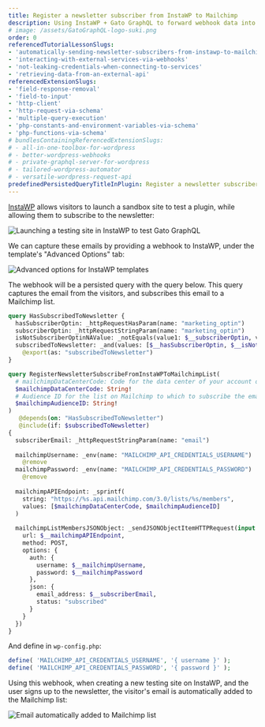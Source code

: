 ```yaml
---
title: Register a newsletter subscriber from InstaWP to Mailchimp
description: Using InstaWP + Gato GraphQL to forward webhook data into an API
# image: /assets/GatoGraphQL-logo-suki.png
order: 0
referencedTutorialLessonSlugs:
- 'automatically-sending-newsletter-subscribers-from-instawp-to-mailchimp'
- 'interacting-with-external-services-via-webhooks'
- 'not-leaking-credentials-when-connecting-to-services'
- 'retrieving-data-from-an-external-api'
referencedExtensionSlugs:
- 'field-response-removal'
- 'field-to-input'
- 'http-client'
- 'http-request-via-schema'
- 'multiple-query-execution'
- 'php-constants-and-environment-variables-via-schema'
- 'php-functions-via-schema'
# bundlesContainingReferencedExtensionSlugs:
# - all-in-one-toolbox-for-wordpress
# - better-wordpress-webhooks
# - private-graphql-server-for-wordpress
# - tailored-wordpress-automator
# - versatile-wordpress-request-api
predefinedPersistedQueryTitleInPlugin: Register a newsletter subscriber from InstaWP to Mailchimp
---
```


[InstaWP](https://instawp.com) allows visitors to launch a sandbox site to test a plugin, while allowing them to subscribe to the newsletter:

<div class="img-width-610" markdown=1>

![Launching a testing site in InstaWP to test Gato GraphQL](/images/instawp-test-drive-gatographql.png "Launching a testing site in InstaWP to test Gato GraphQL")

</div>

We can capture these emails by providing a webhook to InstaWP, under the template's "Advanced Options" tab:

<div class="img-width-1024" markdown=1>

![Advanced options for InstaWP templates](/images/instawp-template-advanced-options.png "Advanced options for InstaWP templates")

</div>

The webhook will be a persisted query with the query below. This query captures the email from the visitors, and subscribes this email to a Mailchimp list.

```graphql
query HasSubscribedToNewsletter {
  hasSubscriberOptin: _httpRequestHasParam(name: "marketing_optin")
  subscriberOptin: _httpRequestStringParam(name: "marketing_optin")
  isNotSubscriberOptinNAValue: _notEquals(value1: $__subscriberOptin, value2: "NA")
  subscribedToNewsletter: _and(values: [$__hasSubscriberOptin, $__isNotSubscriberOptinNAValue])
    @export(as: "subscribedToNewsletter")
}

query RegisterNewsletterSubscribeFromInstaWPToMailchimpList(
  # mailchimpDataCenterCode: Code for the data center of your account on Mailchimp (See: https://mailchimp.com/developer/marketing/docs/fundamentals/#api-structure)
  $mailchimpDataCenterCode: String!
  # Audience ID for the list on Mailchimp to which to subscribe the email
  $mailchimpAudienceID: String!
)
   @depends(on: "HasSubscribedToNewsletter")
   @include(if: $subscribedToNewsletter)
{
  subscriberEmail: _httpRequestStringParam(name: "email")
  
  mailchimpUsername: _env(name: "MAILCHIMP_API_CREDENTIALS_USERNAME")
    @remove
  mailchimpPassword: _env(name: "MAILCHIMP_API_CREDENTIALS_PASSWORD")
    @remove
  
  mailchimpAPIEndpoint: _sprintf(
    string: "https://%s.api.mailchimp.com/3.0/lists/%s/members",
    values: [$mailchimpDataCenterCode, $mailchimpAudienceID]
  )
  
  mailchimpListMembersJSONObject: _sendJSONObjectItemHTTPRequest(input: {
    url: $__mailchimpAPIEndpoint,
    method: POST,
    options: {
      auth: {
        username: $__mailchimpUsername,
        password: $__mailchimpPassword
      },
      json: {
        email_address: $__subscriberEmail,
        status: "subscribed"
      }
    }
  })
}
```

And define in `wp-config.php`:

```php
define( 'MAILCHIMP_API_CREDENTIALS_USERNAME', '{ username }' );
define( 'MAILCHIMP_API_CREDENTIALS_PASSWORD', '{ password }' );
```

Using this webhook, when creating a new testing site on InstaWP, and the user signs up to the newsletter, the visitor's email is automatically added to the Mailchimp list:

<div class="img-width-1024" markdown=1>

![Email automatically added to Mailchimp list](/images/instawp-mailchimp.png "Email automatically added to Mailchimp list")

</div>
